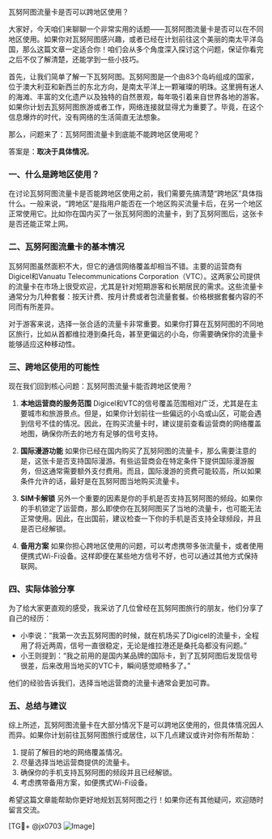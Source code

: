 瓦努阿图流量卡是否可以跨地区使用？

大家好，今天咱们来聊聊一个非常实用的话题——瓦努阿图流量卡是否可以在不同地区使用。如果你对瓦努阿图感兴趣，或者已经在计划前往这个美丽的南太平洋岛国，那么这篇文章一定适合你！咱们会从多个角度深入探讨这个问题，保证你看完之后不仅了解清楚，还能学到一些小技巧。

首先，让我们简单了解一下瓦努阿图。瓦努阿图是一个由83个岛屿组成的国家，位于澳大利亚和新西兰的东北方向，是南太平洋上一颗璀璨的明珠。这里拥有迷人的海滩、丰富的文化遗产以及独特的自然景观，每年吸引着来自世界各地的游客。如果你计划去瓦努阿图旅游或者工作，网络连接就显得尤为重要了。毕竟，在这个信息爆炸的时代，没有网络的生活简直无法想象。

那么，问题来了：瓦努阿图流量卡到底能不能跨地区使用呢？

答案是：**取决于具体情况**。

### 一、什么是跨地区使用？
在讨论瓦努阿图流量卡是否能跨地区使用之前，我们需要先搞清楚“跨地区”具体指什么。一般来说，“跨地区”是指用户能否在一个地区购买流量卡后，在另一个地区正常使用它。比如你在国内买了一张瓦努阿图的流量卡，到了瓦努阿图后，这张卡是否还能正常上网。

### 二、瓦努阿图流量卡的基本情况
瓦努阿图虽然面积不大，但它的通信网络覆盖却相当不错。主要的运营商有Digicel和Vanuatu Telecommunications Corporation（VTC）。这两家公司提供的流量卡在市场上很受欢迎，尤其是针对短期游客和长期居民的需求。这些流量卡通常分为几种套餐：按天计费、按月计费或者包流量套餐。价格根据套餐内容的不同而有所差异。

对于游客来说，选择一张合适的流量卡非常重要。如果你打算在瓦努阿图的不同地区旅行，比如从首都维拉港到桑托岛，甚至更偏远的小岛，你需要确保你的流量卡能够适应这种移动性。

### 三、跨地区使用的可能性
现在我们回到核心问题：瓦努阿图流量卡能否跨地区使用？

1. **本地运营商的服务范围**
   Digicel和VTC的信号覆盖范围相对广泛，尤其是在主要城市和旅游景点。但是，如果你计划前往一些偏远的小岛或山区，可能会遇到信号不佳的情况。因此，在购买流量卡时，建议提前查看运营商的网络覆盖地图，确保你所去的地方有足够的信号支持。

2. **国际漫游功能**
   如果你已经在国内购买了瓦努阿图的流量卡，那么需要注意的是，这张卡是否支持国际漫游。有些运营商会在特定条件下提供国际漫游服务，但这通常需要额外支付费用。而且，国际漫游的资费可能较高，所以如果条件允许的话，最好是在瓦努阿图当地购买流量卡。

3. **SIM卡解锁**
   另外一个重要的因素是你的手机是否支持瓦努阿图的频段。如果你的手机锁定了运营商，那么即使你在瓦努阿图买了当地的流量卡，也可能无法正常使用。因此，在出国前，建议检查一下你的手机是否支持全球频段，并且是否已经解锁。

4. **备用方案**
   如果你担心跨地区使用的问题，可以考虑携带多张流量卡，或者使用便携式Wi-Fi设备。这样即便在某些地方信号不好，也可以通过其他方式保持联网。

### 四、实际体验分享
为了给大家更直观的感受，我采访了几位曾经在瓦努阿图旅行的朋友，他们分享了自己的经历：

- 小李说：“我第一次去瓦努阿图的时候，就在机场买了Digicel的流量卡，全程用了将近两周，信号一直很稳定，无论是维拉港还是桑托岛都没有问题。”
- 小王则提到：“我之前用的是国内某品牌的国际卡，到了瓦努阿图后发现信号很差，后来改用当地买的VTC卡，瞬间感觉顺畅多了。”

他们的经验告诉我们，选择当地运营商的流量卡通常会更加可靠。

### 五、总结与建议
综上所述，瓦努阿图流量卡在大部分情况下是可以跨地区使用的，但具体情况因人而异。如果你计划前往瓦努阿图旅行或居住，以下几点建议或许对你有所帮助：

1. 提前了解目的地的网络覆盖情况。
2. 尽量选择当地运营商提供的流量卡。
3. 确保你的手机支持瓦努阿图的频段并且已经解锁。
4. 考虑携带备用方案，如便携式Wi-Fi设备。

希望这篇文章能帮助你更好地规划瓦努阿图之行！如果你还有其他疑问，欢迎随时留言交流。

[TG💪+ @jx0703 ![Image](https://github.com/user-attachments/assets/dbca1d08-cadb-493c-b0ec-ad6f7a83f270)]